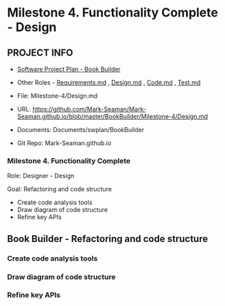 # Milestone 4. Functionality Complete - Design


## PROJECT INFO

* [Software Project Plan - Book Builder](../Index.md)

* Other Roles - [Requirements.md](Requirements.md)
, [Design.md](Design.md)
, [Code.md](Code.md)
, [Test.md](Test.md)



* File: Milestone-4/Design.md

* URL: https://github.com/Mark-Seaman/Mark-Seaman.github.io/blob/master/BookBuilder/Milestone-4/Design.md

* Documents: Documents/swplan/BookBuilder

* Git Repo: Mark-Seaman.github.io




### Milestone 4. Functionality Complete



Role: Designer - Design

Goal: Refactoring and code structure

* Create code analysis tools
* Draw diagram of code structure
* Refine key APIs



## Book Builder - Refactoring and code structure



### Create code analysis tools


### Draw diagram of code structure


### Refine key APIs
